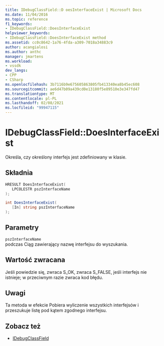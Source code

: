 ```yaml
---
title: IDebugClassField::D oesInterfaceExist | Microsoft Docs
ms.date: 11/04/2016
ms.topic: reference
f1_keywords:
- IDebugClassField::DoesInterfaceExist
helpviewer_keywords:
- IDebugClassField::DoesInterfaceExist method
ms.assetid: cc0c8642-1a76-4fda-a309-7018a34883c9
author: acangialosi
ms.author: anthc
manager: jmartens
ms.workload:
- vssdk
dev_langs:
- CPP
- CSharp
ms.openlocfilehash: 3b7116b9e675605863805fb413340ea8b45ec608
ms.sourcegitcommit: ae6d47b09a439cd0e13180f5e89510e3e347fd47
ms.translationtype: MT
ms.contentlocale: pl-PL
ms.lasthandoff: 02/08/2021
ms.locfileid: "99947115"
---
```

# <a name="idebugclassfielddoesinterfaceexist"></a>IDebugClassField::DoesInterfaceExist
Określa, czy określony interfejs jest zdefiniowany w klasie.

## <a name="syntax"></a>Składnia

```cpp
HRESULT DoesInterfaceExist( 
   LPCOLESTR pszInterfaceName
);
```

```csharp
int DoesInterfaceExist(
   [In] string pszInterfaceName
);
```

## <a name="parameters"></a>Parametry
`pszInterfaceName`\
podczas Ciąg zawierający nazwę interfejsu do wyszukania.

## <a name="return-value"></a>Wartość zwracana
 Jeśli powiedzie się, zwraca S_OK, zwraca S_FALSE, jeśli interfejs nie istnieje; w przeciwnym razie zwraca kod błędu.

## <a name="remarks"></a>Uwagi
 Ta metoda w efekcie Pobiera wyliczenie wszystkich interfejsów i przeszukuje listę pod kątem zgodnego interfejsu.

## <a name="see-also"></a>Zobacz też
- [IDebugClassField](../../../extensibility/debugger/reference/idebugclassfield.md)
